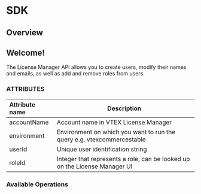 # SDK

## Overview

## Welcome!

The License Manager API allows you to create users, modify their names and emails, as well as add and remove roles from users.

### ATTRIBUTES

|Attribute name | Description |
|:------------|--------------|
|accountName | Account name in VTEX License Manager |
|environment | Environment on which you want to run the query e.g. vtexcommercestable |
|userId      | Unique user identification string |
|roleId      | Integer that represents a role, can be looked up on the License Manager UI |

### Available Operations


